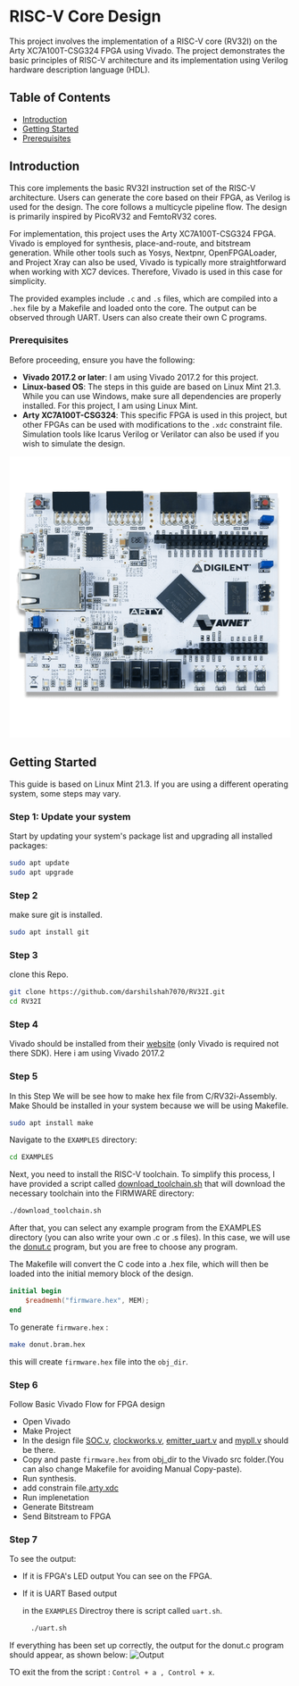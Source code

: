 # RISC-V Core Design

This project involves the implementation of a RISC-V core (RV32I) on the Arty XC7A100T-CSG324 FPGA using Vivado. The project demonstrates the basic principles of RISC-V architecture and its implementation using Verilog hardware description language (HDL).

## Table of Contents

- [Introduction](#introduction)
- [Getting Started](#getting-started)
- [Prerequisites](#prerequisites)

## Introduction

This core implements the basic RV32I instruction set of the RISC-V architecture. Users can generate the core based on their FPGA, as Verilog is used for the design. The core follows a multicycle pipeline flow. The design is primarily inspired by PicoRV32 and FemtoRV32 cores.

For implementation, this project uses the Arty XC7A100T-CSG324 FPGA. Vivado is employed for synthesis, place-and-route, and bitstream generation. While other tools such as Yosys, Nextpnr, OpenFPGALoader, and Project Xray can also be used, Vivado is typically more straightforward when working with XC7 devices. Therefore, Vivado is used in this case for simplicity.

The provided examples include `.c` and `.s` files, which are compiled into a `.hex` file by a Makefile and loaded onto the core. The output can be observed through UART. Users can also create their own C programs.

### Prerequisites

Before proceeding, ensure you have the following:

- **Vivado 2017.2 or later**: I am using Vivado 2017.2 for this project.
- **Linux-based OS**: The steps in this guide are based on Linux Mint 21.3. While you can use Windows, make sure all dependencies are properly installed. For this project, I am using Linux Mint.
- **Arty XC7A100T-CSG324**: This specific FPGA is used in this project, but other FPGAs can be used with modifications to the `.xdc` constraint file. Simulation tools like Icarus Verilog or Verilator can also be used if you wish to simulate the design.

![Arty FPGA](https://github.com/darshilshah7070/RV32I/blob/main/images/Arty_FPGA.png)

## Getting Started

This guide is based on Linux Mint 21.3. If you are using a different operating system, some steps may vary.

### Step 1: Update your system

Start by updating your system's package list and upgrading all installed packages:

```bash
sudo apt update
sudo apt upgrade

```
### Step 2 ###
make sure git is installed.
```bash
sudo apt install git
```

### Step 3 ###
clone this Repo.

```bash
git clone https://github.com/darshilshah7070/RV32I.git
cd RV32I
```
### Step 4 ###
Vivado should be installed from their [website](https://www.xilinx.com/support/download.html) (only Vivado is required not there SDK). Here i am using Vivado 2017.2

### Step 5 ### 
In this Step We will be see how to make hex file from C/RV32i-Assembly.
Make Should be installed in your system because we will be using Makefile.

``` bash
sudo apt install make
```

Navigate to the `EXAMPLES` directory:
``` bash
cd EXAMPLES
```

Next, you need to install the RISC-V toolchain. To simplify this process, I have provided a script called [download_toolchain.sh](https://github.com/darshilshah7070/RV32I/blob/main/EXAMPLES/download_toolchain.sh) that will download the necessary toolchain into the FIRMWARE directory:
```bash
./download_toolchain.sh
```

After that, you can select any example program from the EXAMPLES directory (you can also write your own .c or .s files). In this case, we will use the [donut.c](https://github.com/darshilshah7070/RV32I/blob/main/EXAMPLES/donut.c) program, but you are free to choose any program.

The Makefile will convert the C code into a .hex file, which will then be loaded into the initial memory block of the design.
```verilog
initial begin
    $readmemh("firmware.hex", MEM);
end
```
To generate `firmware.hex` :

``` bash
make donut.bram.hex
```
this will create `firmware.hex` file into the `obj_dir`.

### Step 6 ###
Follow Basic Vivado Flow for FPGA design
- Open Vivado
- Make Project
- In the design file [SOC.v](https://github.com/darshilshah7070/RV32I/blob/main/DESIGN/SOC.v), [clockworks.v](https://github.com/darshilshah7070/RV32I/blob/main/DESIGN/clockworks.v), [emitter_uart.v](https://github.com/darshilshah7070/RV32I/blob/main/DESIGN/emitter_uart.v) and [mypll.v](https://github.com/darshilshah7070/RV32I/blob/main/DESIGN/mypll.v) should be there.
- Copy and paste `firmware.hex` from obj_dir to the Vivado src folder.(You can also change Makefile for avoiding Manual Copy-paste).
- Run synthesis.
- add constrain file.[arty.xdc](https://github.com/darshilshah7070/RV32I/blob/main/DESIGN/arty.xdc)
- Run implenetation
- Generate Bitstream
- Send Bitstream to FPGA
  

### Step 7 ###
To see the output:
- If it is FPGA's LED output You can see on the FPGA.
- If it is UART Based output

   in the `EXAMPLES` Directroy there is script called `uart.sh`.

  ``` bash
    ./uart.sh
    ```

 If everything has been set up correctly, the output for the donut.c program should appear, as shown below:
  ![Output](https://github.com/darshilshah7070/RV32I/blob/main/images/output_video.gif)


TO exit the from the script : `Control + a , Control + x`.

